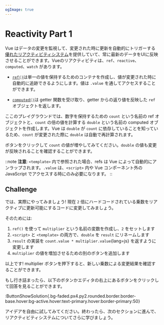 ```yaml
---
ogImage: true
---
```


# Reactivity Part 1

Vue はデータの変更を監視して、変更された時に更新を自動的にトリガーする[優れたリアクティビティシステム](https://vuejs.org/guide/essentials/reactivity-fundamentals.html)を提供していて、常に最新のデータをUIに反映させることができます。Vueのリアクティビティは、`ref`、`reactive`、`computed`、`watch` があります。

- [`ref()`](https://vuejs.org/api/reactivity-core.html#ref)は単一の値を保持するためのコンテナを作成し、値が変更された時に自動的に追跡できるようにします。値は `.value` を通してアクセスすることができます。

- [`computed()`](https://vuejs.org/api/reactivity-core.html#computed)は getter 関数を受け取り、getter からの返り値を反映した `ref` オブジェクトを返します。

ここのプレイグラウンドでは、数字を保持するための `count` という名前の ref オブジェクトと、`count` の倍の値を計算する `double` という名前の computed オブジェクトを作成します。Vue は `double` が `count` に依存していることを知っているため、`count` が変更された際に `double` は自動で再計算されます。

ボタンをクリックして `count` の値が増やしてみてください。`double` の値も変更が反映されることを確認することができます。

::note
**注意**: `<template>` 内で参照された場合、refs は Vue によって自動的にアンラップされます。`.value` は、`<script>` 内や Vue コンポーネント外の JavaScript でアクセスする時にのみ必要になります。
::

## Challenge

では、実際にやってみましょう!
現在 `2` 倍にハードコードされている乗数をリアクティブに更新可能にするコードに変更してみましょう。

そのためには:

1. `ref()` を使って `multiplier` という名前の変数を作成し、`2` をセットします
2. `<script>` と `<template>` の両方で、`double` を `result` にリネームします
3. `result` の実装を `count.value * multiplier.value`{lang=js} を返すように変更します
4. `multiplier` の値を増加させるための別のボタンを追加します

以上です!
multiplier ボタンを押下すると、新しい乗数による変更結果を確認することができます。

もし行き詰まったら、以下のボタンかエディタの右上にあるボタンをクリックして回答を見ることができます。

:ButtonShowSolution{.bg-faded.px4.py2.rounded.border.border-base.hover:bg-active.hover:text-primary.hover:border-primary:50}

アイデアを自由に試してみてください。終わったら、次のセクションに進んで、リアクティビティシステムについてさらに学びましょう。
